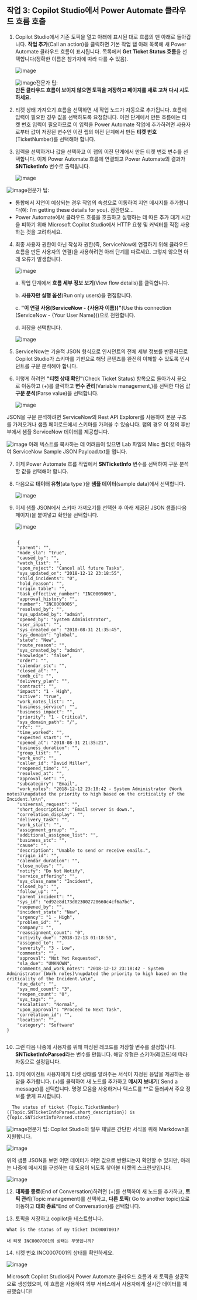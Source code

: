 ## 작업 3: Copilot Studio에서 Power Automate 클라우드 흐름 호출

1. Copilot Studio에서 기존 토픽을 열고 아래에 표시된 대로 흐름의 맨 아래로 돌아갑니다. **작업 추가**(Call an action)을 클릭하면 기본 작업 탭 아래 목록에 새 Power Automate 클라우드 흐름이 표시됩니다. 목록에서 **Get Ticket Status 흐름**을 선택합니다(정확한 이름은 참가자에 따라 다를 수 있음).

   ![image](https://github.com/user-attachments/assets/f365d8cc-f854-46ce-b71e-cbb192b2652f)

   ![image](https://github.com/user-attachments/assets/0d53b99a-31f7-42fb-886a-7cf157a38d42)전문가 팁:</br>**만든 클라우드 흐름이 보이지 않으면 토픽을 저장하고 페이지를 새로 고쳐 다시 시도하세요.**

2. 티켓 상태 가져오기 흐름을 선택하면 새 작업 노드가 자동으로 추가됩니다.
   흐름에 입력이 필요한 경우 값을 선택하도록 요청합니다. 이전 단계에서 만든 흐름에는 티켓 번호 입력이 필요하므로 이 입력을 Power Automate 작업에 추가하려면 사용자로부터 값이 저장된 변수인 이전 랩의 이전 단계에서 만든 **티켓 번호**(TicketNumber)를 선택해야 합니다.


3. 입력을 선택하거나 값을 선택하고 이 랩의 이전 단계에서 만든 티켓 번호 변수를 선택합니다. 이제 Power Automate 흐름에 연결되고 Power Automate의 결과가 **SNTicketInfo** 변수로 출력됩니다.

   ![image](https://github.com/user-attachments/assets/c584cf04-48ec-4643-934e-88489d124d94)

  ![image](https://github.com/user-attachments/assets/0d53b99a-31f7-42fb-886a-7cf157a38d42)전문가 팁:</br>
   - 통합에서 지연이 예상되는 경우 작업의 속성으로 이동하여 지연 메시지를 추가합니다(예: I’m getting these details for you). 잠깐만요...
   - Power Automate에서 클라우드 흐름을 호출하고 실행하는 데 따른 추가 대기 시간을 피하기 위해 Microsoft Copilot Studio에서 HTTP 요청 및 커넥터를 직접 사용하는 것을 고려하세요.

4. 최종 사용자 권한이 아닌 작성자 권한(즉, ServiceNow에 연결하기 위해 클라우드 흐름을 만든 사용자의 연결)을 사용하려면 아래 단계를 따르세요. 그렇지 않으면 아래 오류가 발생합니다.

   ![image](https://github.com/user-attachments/assets/f0e6c390-4925-4da0-8398-d22378b96fe5)

   a. 작업 단계에서 **흐름 세부 정보 보기**(View flow details)를 클릭합니다.
   
   b. **사용자만 실행 옵션**(Run only users)을 편집합니다.
   
   c. **"이 연결 사용(ServiceNow - {사용자 이름})"**(Use this connection (ServiceNow - {Your User Name}))으로 전환합니다.
   
   d. 저장을 선택합니다.

   ![image](https://github.com/user-attachments/assets/bf687b6f-5a4f-4dec-962f-bde0bd96f943)

5. ServiceNow는 기술적 JSON 형식으로 인시던트의 전체 세부 정보를 반환하므로 Copilot Studio가 스키마를 기반으로 해당 콘텐츠를 완전히 이해할 수 있도록 인시던트를 구문 분석해야 합니다.

6. 이렇게 하려면 **"티켓 상태 확인"**(Check Ticket Status) 항목으로 돌아가서 끝으로 이동하고 (+)를 클릭하고 **변수 관리**(Variable 
management,)를 선택한 다음 값 **구문 분석**(Parse value)을 선택합니다.

   ![image](https://github.com/user-attachments/assets/eeed9c73-40ec-4584-8c70-ae33a4ec61d2)

JSON을 구문 분석하려면 ServiceNow의 Rest API Explorer를 사용하여 본문 구조를 가져오거나 샘플 페이로드에서 스키마를 가져올 수 있습니다. 랩의 경우 이 장의 후반부에서 샘플 ServiceNow 데이터를 제공합니다.

![image](https://github.com/user-attachments/assets/0d53b99a-31f7-42fb-886a-7cf157a38d42)
아래 텍스트를 복사하는 데 어려움이 있으면 Lab 파일의 Misc 폴더로 이동하여 ServiceNow Sample JSON Payload.txt를 엽니다.


7. 이제 Power Automate 흐름 작업에서 **SNTicketInfo** 변수를 선택하여 구문 분석할 값을 선택해야 합니다.

8. 다음으로 **데이터 유형**(ata type )을 **샘플 데이터**(sample data)에서 선택합니다.

   ![image](https://github.com/user-attachments/assets/05edb5c5-82bb-436b-a2ba-8fc569544918)

9. 이제 샘플 JSON에서 스키마 가져오기를 선택한 후 아래 제공된 JSON 샘플(다음 페이지)을 붙여넣고 확인을 선택합니다.

   ![image](https://github.com/user-attachments/assets/d88ce4f7-0edc-46ef-80bc-5f59c4318db4)

<pre><code>
  	{
    "parent": "",
    "made_sla": "true",
    "caused_by": "",
    "watch_list": "",
    "upon_reject": "Cancel all future Tasks",
    "sys_updated_on": "2018-12-12 23:18:55",
    "child_incidents": "0",
    "hold_reason": "",
    "origin_table": "",		
    "task_effective_number": "INC0009005",
    "approval_history": "",
    "number": "INC0009005",
    "resolved_by": "",
    "sys_updated_by": "admin",
    "opened_by": "System Administrator",
    "user_input": "",
    "sys_created_on": "2018-08-31 21:35:45",
    "sys_domain": "global",
    "state": "New",
    "route_reason": "",
    "sys_created_by": "admin",
    "knowledge": "false",
    "order": "",
    "calendar_stc": "",
    "closed_at": "",
    "cmdb_ci": "",
    "delivery_plan": "",
    "contract": "",
    "impact": "1 - High",
    "active": "true",
    "work_notes_list": "",
    "business_service": "",
    "business_impact": "",
    "priority": "1 - Critical",
    "sys_domain_path": "/",
    "rfc": "",
    "time_worked": "",
    "expected_start": "",
    "opened_at": "2018-08-31 21:35:21",
    "business_duration": "",
    "group_list": "",
    "work_end": "",
    "caller_id": "David Miller",
    "reopened_time": "",
    "resolved_at": "",
    "approval_set": "",
    "subcategory": "Email",
    "work_notes": "2018-12-12 23:18:42 - System Administrator (Work notes)\nupdated the priority to high based on the criticality of the Incident.\n\n",
    "universal_request": "",
    "short_description": "Email server is down.",
    "correlation_display": "",
    "delivery_task": "",
    "work_start": "",
    "assignment_group": "",
    "additional_assignee_list": "",
    "business_stc": "",
    "cause": "",
    "description": "Unable to send or receive emails.",
    "origin_id": "",
    "calendar_duration": "",
    "close_notes": "",
    "notify": "Do Not Notify",
    "service_offering": "",
    "sys_class_name": "Incident",
    "closed_by": "",
    "follow_up": "",
    "parent_incident": "",
    "sys_id": "ed92e8d173d023002728660c4cf6a7bc",
    "reopened_by": "",
    "incident_state": "New",
    "urgency": "1 - High",
    "problem_id": "",
    "company": "",
    "reassignment_count": "0",
    "activity_due": "2018-12-13 01:18:55",
    "assigned_to": "",
    "severity": "3 - Low",
    "comments": "",
    "approval": "Not Yet Requested",
    "sla_due": "UNKNOWN",
    "comments_and_work_notes": "2018-12-12 23:18:42 - System Administrator (Work notes)\nupdated the priority to high based on the criticality of the Incident.\n\n",
    "due_date": "",
    "sys_mod_count": "3",
    "reopen_count": "0",
    "sys_tags": "",
    "escalation": "Normal",
    "upon_approval": "Proceed to Next Task",
    "correlation_id": "",
    "location": "",
    "category": "Software"
}

</code></pre>


10. 그런 다음 나중에 사용자를 위해 파싱된 레코드를 저장할 변수를 설정합니다.
   **SNTicketInfoParsed**라는 변수를 만듭니다. 해당 유형은 스키마(레코드)에 따라 자동으로 설정됩니다.

11. 이제 에이전트 사용자에게 티켓 상태를 알려주는 서식이 지정된 응답을 제공하는 응답을 추가합니다. (+)를 클릭하여 새 노드를 추가하고 **메시지 보내기**( Send a message)를 선택합니다.
   명령 모음을 사용하거나 텍스트를 **로 둘러싸서 주요 정보를 굵게 표시합니다.

   ```
	 The status of ticket {Topic.TicketNumber} 
   ({Topic.SNTicketInfoParsed.short_description}) is {Topic.SNTicketInfoParsed.state}
   ```

  ![image](https://github.com/user-attachments/assets/0d53b99a-31f7-42fb-886a-7cf157a38d42)전문가 팁: Copilot Studio와 일부 채널은 간단한 서식을 위해 Markdown을 지원합니다.

   ![image](https://github.com/user-attachments/assets/a78e0b76-6fbb-41e7-a60f-b7660204d696)

   위의 샘플 JSON을 보면 어떤 데이터가 어떤 값으로 반환되는지 확인할 수 있지만, 아래는 나중에 메시지를 구성하는 데 도움이 되도록 찾아볼 티켓의 스크린샷입니다.

   ![image](https://github.com/user-attachments/assets/b6d7792f-a489-4c7d-8293-039bce3655e7)

12. **대화를 종료**(End of Conversation)하려면 (+)를 선택하여 새 노드를 추가하고, **토픽 관리**(Topic management)를 선택하고, **다른 토픽**( Go to another topic)으로 이동하고 **대화 종료***End of Conversation)를 선택합니다.

13. 토픽을 저장하고 copilot을 테스트합니다.

   ```
   What is the status of my ticket INC0007001?
   ```
   ```
   내 티켓 INC0007001의 상태는 무엇입니까?
   ```

14. 티켓 번호 INC0007001의 상태를 확인하세요.

   
![image](https://github.com/user-attachments/assets/014f2d32-ade9-413b-bb57-2b1044fe1f66)

Microsoft Copilot Studio에서 Power Automate 클라우드 흐름과 새 토픽을 성공적으로 생성했으며, 이 흐름을 사용하여 외부 서비스에서 사용자에게 실시간 데이터를 제공했습니다!

